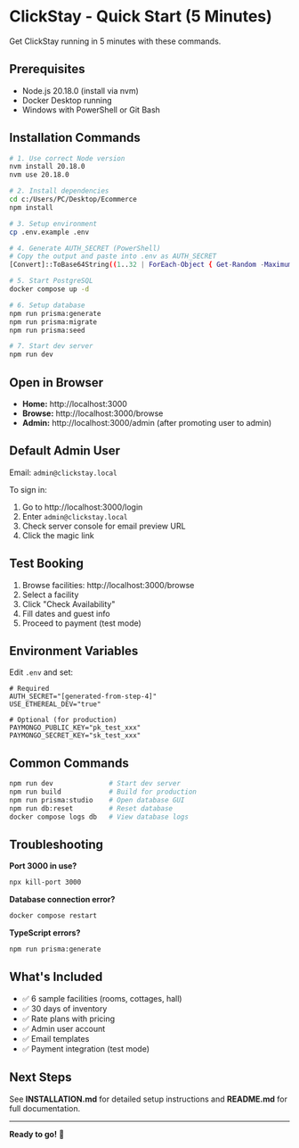 # ClickStay - Quick Start (5 Minutes)

Get ClickStay running in 5 minutes with these commands.

## Prerequisites

- Node.js 20.18.0 (install via nvm)
- Docker Desktop running
- Windows with PowerShell or Git Bash

## Installation Commands

```bash
# 1. Use correct Node version
nvm install 20.18.0
nvm use 20.18.0

# 2. Install dependencies
cd c:/Users/PC/Desktop/Ecommerce
npm install

# 3. Setup environment
cp .env.example .env

# 4. Generate AUTH_SECRET (PowerShell)
# Copy the output and paste into .env as AUTH_SECRET
[Convert]::ToBase64String((1..32 | ForEach-Object { Get-Random -Maximum 256 }))

# 5. Start PostgreSQL
docker compose up -d

# 6. Setup database
npm run prisma:generate
npm run prisma:migrate
npm run prisma:seed

# 7. Start dev server
npm run dev
```

## Open in Browser

- **Home:** http://localhost:3000
- **Browse:** http://localhost:3000/browse
- **Admin:** http://localhost:3000/admin (after promoting user to admin)

## Default Admin User

Email: `admin@clickstay.local`

To sign in:
1. Go to http://localhost:3000/login
2. Enter `admin@clickstay.local`
3. Check server console for email preview URL
4. Click the magic link

## Test Booking

1. Browse facilities: http://localhost:3000/browse
2. Select a facility
3. Click "Check Availability"
4. Fill dates and guest info
5. Proceed to payment (test mode)

## Environment Variables

Edit `.env` and set:

```env
# Required
AUTH_SECRET="[generated-from-step-4]"
USE_ETHEREAL_DEV="true"

# Optional (for production)
PAYMONGO_PUBLIC_KEY="pk_test_xxx"
PAYMONGO_SECRET_KEY="sk_test_xxx"
```

## Common Commands

```bash
npm run dev              # Start dev server
npm run build            # Build for production
npm run prisma:studio    # Open database GUI
npm run db:reset         # Reset database
docker compose logs db   # View database logs
```

## Troubleshooting

**Port 3000 in use?**
```bash
npx kill-port 3000
```

**Database connection error?**
```bash
docker compose restart
```

**TypeScript errors?**
```bash
npm run prisma:generate
```

## What's Included

- ✅ 6 sample facilities (rooms, cottages, hall)
- ✅ 30 days of inventory
- ✅ Rate plans with pricing
- ✅ Admin user account
- ✅ Email templates
- ✅ Payment integration (test mode)

## Next Steps

See **INSTALLATION.md** for detailed setup instructions and **README.md** for full documentation.

---

**Ready to go!** 🚀
